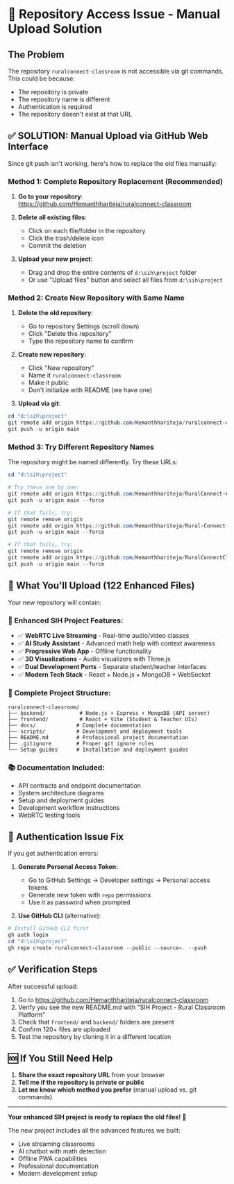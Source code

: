 # 🚨 Repository Access Issue - Manual Upload Solution

## The Problem
The repository `ruralconnect-classroom` is not accessible via git commands. This could be because:
- The repository is private
- The repository name is different
- Authentication is required
- The repository doesn't exist at that URL

## ✅ **SOLUTION: Manual Upload via GitHub Web Interface**

Since git push isn't working, here's how to replace the old files manually:

### **Method 1: Complete Repository Replacement (Recommended)**

1. **Go to your repository**: https://github.com/Hemanthhariteja/ruralconnect-classroom

2. **Delete all existing files**:
   - Click on each file/folder in the repository
   - Click the trash/delete icon
   - Commit the deletion

3. **Upload your new project**:
   - Drag and drop the entire contents of `d:\sih\project` folder
   - Or use "Upload files" button and select all files from `d:\sih\project`

### **Method 2: Create New Repository with Same Name**

1. **Delete the old repository**:
   - Go to repository Settings (scroll down)
   - Click "Delete this repository"
   - Type the repository name to confirm

2. **Create new repository**:
   - Click "New repository"
   - Name it `ruralconnect-classroom`
   - Make it public
   - Don't initialize with README (we have one)

3. **Upload via git**:
```powershell
cd "d:\sih\project"
git remote add origin https://github.com/Hemanthhariteja/ruralconnect-classroom.git
git push -u origin main
```

### **Method 3: Try Different Repository Names**

The repository might be named differently. Try these URLs:

```powershell
cd "d:\sih\project"

# Try these one by one:
git remote add origin https://github.com/Hemanthhariteja/RuralConnect-Classroom.git
git push -u origin main --force

# If that fails, try:
git remote remove origin
git remote add origin https://github.com/Hemanthhariteja/Rural-Connect-Classroom.git
git push -u origin main --force

# If that fails, try:
git remote remove origin
git remote add origin https://github.com/Hemanthhariteja/RuralConnectClassroom.git
git push -u origin main --force
```

## 🎯 **What You'll Upload (122 Enhanced Files)**

Your new repository will contain:

### **🚀 Enhanced SIH Project Features:**
- ✅ **WebRTC Live Streaming** - Real-time audio/video classes
- ✅ **AI Study Assistant** - Advanced math help with context awareness
- ✅ **Progressive Web App** - Offline functionality
- ✅ **3D Visualizations** - Audio visualizers with Three.js
- ✅ **Dual Development Ports** - Separate student/teacher interfaces
- ✅ **Modern Tech Stack** - React + Node.js + MongoDB + WebSocket

### **📁 Complete Project Structure:**
```
ruralconnect-classroom/
├── backend/           # Node.js + Express + MongoDB (API server)
├── frontend/          # React + Vite (Student & Teacher UIs)
├── docs/             # Complete documentation
├── scripts/          # Development and deployment tools
├── README.md         # Professional project documentation
├── .gitignore        # Proper git ignore rules
└── Setup guides      # Installation and deployment guides
```

### **📚 Documentation Included:**
- API contracts and endpoint documentation
- System architecture diagrams
- Setup and deployment guides
- Development workflow instructions
- WebRTC testing tools

## 🔧 **Authentication Issue Fix**

If you get authentication errors:

1. **Generate Personal Access Token**:
   - Go to GitHub Settings → Developer settings → Personal access tokens
   - Generate new token with `repo` permissions
   - Use it as password when prompted

2. **Use GitHub CLI** (alternative):
```powershell
# Install GitHub CLI first
gh auth login
cd "d:\sih\project"
gh repo create ruralconnect-classroom --public --source=. --push
```

## ✅ **Verification Steps**

After successful upload:
1. Go to https://github.com/Hemanthhariteja/ruralconnect-classroom
2. Verify you see the new README.md with "SIH Project - Rural Classroom Platform"
3. Check that `frontend/` and `backend/` folders are present
4. Confirm 120+ files are uploaded
5. Test the repository by cloning it in a different location

## 🆘 **If You Still Need Help**

1. **Share the exact repository URL** from your browser
2. **Tell me if the repository is private or public**
3. **Let me know which method you prefer** (manual upload vs. git commands)

---

**Your enhanced SIH project is ready to replace the old files!** 🚀

The new project includes all the advanced features we built:
- Live streaming classrooms
- AI chatbot with math detection
- Offline PWA capabilities
- Professional documentation
- Modern development setup